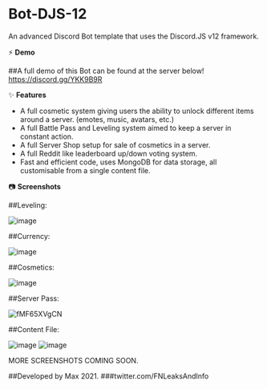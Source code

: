 # Bot-DJS-12
An advanced Discord Bot template that uses the Discord.JS v12 framework.


⚡ **Demo**

##A full demo of this Bot can be found at the server below!
https://discord.gg/YKK9B9R


✨ **Features**
- A full cosmetic system giving users the ability to unlock different items around a server. (emotes, music, avatars, etc.)
- A full Battle Pass and Leveling system aimed to keep a server in constant action.
- A full Server Shop setup for sale of cosmetics in a server.
- A full Reddit like leaderboard up/down voting system.
- Fast and efficient code, uses MongoDB for data storage, all customisable from a single content file.


📷 **Screenshots**

##Leveling:

![image](https://user-images.githubusercontent.com/47879795/130308404-20fe4b48-e15f-4d04-8668-cbf926a133b7.png)

##Currency:

![image](https://user-images.githubusercontent.com/47879795/130308416-d514dc55-bb62-48f6-8a9a-9d3db8210611.png)

##Cosmetics:

![image](https://user-images.githubusercontent.com/47879795/130308445-935c0223-4678-48d4-9571-3460a8a63e51.png)

##Server Pass:

![fMF65XVgCN](https://user-images.githubusercontent.com/47879795/130308487-7bf70536-5f67-4282-995b-6a8bb7277b02.gif)

##Content File:

![image](https://user-images.githubusercontent.com/47879795/130308529-7d3b9cb3-4271-4e43-86f2-e5f20c77c3d1.png)
![image](https://user-images.githubusercontent.com/47879795/130308555-d2aa4d0c-5835-477b-8bad-4d809435150c.png)

MORE SCREENSHOTS COMING SOON.



##Developed by Max 2021.
###twitter.com/FNLeaksAndInfo

